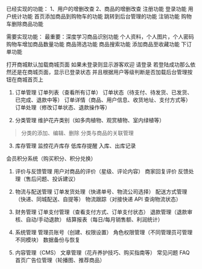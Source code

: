 已经实现的功能：
1、用户的增删改查
2、商品的增删改查
注册功能
登录功能
用户统计功能
首页添加商品到购物车的功能
跳转到后台管理的功能
注销功能
购物车删除商品功能


需要实现功能：
最重要：深度学习商品识别功能
个人资料，个人图片，个人密码
购物车增加商品数量功能
商品筛选功能
商品搜索功能
添加商品至收藏功能
下订单功能




打开商城默认加载商城页面 如果未登录则显示游客欢迎 请登录
若登陆成功那么依然还是在商城页面，显示已登录状态 并且根据用户等级判断是否加载后台管理按钮在商城首页上







1. 订单管理
   订单列表（查看所有订单）
   订单状态（待支付、待发货、已发货、已完成、退款中等）
   订单详情（商品、用户信息、收货地址、支付方式等）
   订单处理（修改订单状态、退款操作等）


2. 分类管理
   维护花卉类别（如多肉植物、观赏植物、室内绿植等）
>分类的添加、编辑、删除
分类与商品的关联管理
3. 库存管理
   监控花卉库存
   低库存提醒
   入库、出库记录

会员积分系统（购买积分、积分兑换）
1. 评价与反馈管理
   用户对商品的评价（星级、评论内容）
   商家回复评价
   反馈处理（售后问题、投诉建议）
1. 物流与配送管理
   订单发货处理（快递单号、物流公司选择）
   配送方式管理（快递、同城配送、自提等）
   物流跟踪（对接快递 API 查询物流状态）
1. 财务管理
   订单支付管理（查看支付方式、订单支付状态）
   退款管理（退款审核、自动/手动退款）
   结算报表（每日/每月销售额、利润统计）

1. 系统管理
   管理员账号（创建、权限设置）
   角色权限管理（不同管理员可管理不同模块）
   数据备份与恢复

1. 内容管理（CMS）
   文章管理（花卉养护技巧、购买指南等）
   常见问题 FAQ
   首页广告位管理（轮播图、推荐商品）